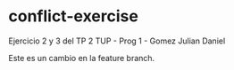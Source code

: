 # conflict-exercise
Ejercicio 2 y 3 del TP 2 TUP - Prog 1 - Gomez Julian Daniel


Este es un cambio en la feature branch.
